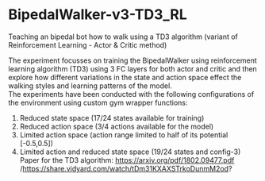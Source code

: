 # BipedalWalker-v3-TD3_RL
Teaching an bipedal bot how to walk using a TD3 algorithm (variant of Reinforcement Learning - Actor &amp; Critic method)  


The experiment focusses on training the BipedalWalker using reinforcement learning algorithm (TD3) using 3 FC layers for both actor and critic and then explore how different variations in the state and action space effect the walking styles and learning patterns of the model.  
The experiments have been conducted with the following configurations of the environment using custom gym wrapper functions:  
1. Reduced state space (17/24 states available for training)  
2. Reduced action space (3/4 actions available for the model)  
3. Limited action space (action range limited to half of its potential [-0.5,0.5])  
4. Limited action and reduced state space (19/24 states and config-3)  
Paper for the TD3 algorithm: https://arxiv.org/pdf/1802.09477.pdf  
/https://share.vidyard.com/watch/tDm31KXAXSTrkoDunmM2od?
